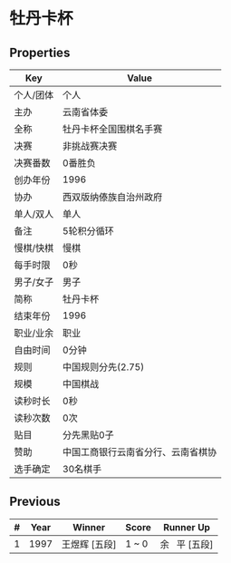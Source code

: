 # 牡丹卡杯

## Properties

| Key | Value |
| --- | ----- |
| 个人/团体 | 个人 |
| 主办 | 云南省体委 |
| 全称 | 牡丹卡杯全国围棋名手赛 |
| 决赛 | 非挑战赛决赛 |
| 决赛番数 | 0番胜负 |
| 创办年份 | 1996 |
| 协办 | 西双版纳傣族自治州政府 |
| 单人/双人 | 单人 |
| 备注 | 5轮积分循环 |
| 慢棋/快棋 | 慢棋 |
| 每手时限 | 0秒 |
| 男子/女子 | 男子 |
| 简称 | 牡丹卡杯 |
| 结束年份 | 1996 |
| 职业/业余 | 职业 |
| 自由时间 | 0分钟 |
| 规则 | 中国规则分先(2.75) |
| 规模 | 中国棋战 |
| 读秒时长 | 0秒 |
| 读秒次数 | 0次 |
| 贴目 | 分先黑贴0子 |
| 赞助 | 中国工商银行云南省分行、云南省棋协 |
| 选手确定 | 30名棋手 |

## Previous

| # | Year | Winner | Score | Runner Up |
| --- | --- | --- | --- | --- |
| 1 | 1997 | 王煜辉 [五段] | 1 ~ 0 | 余   平 [五段] |

